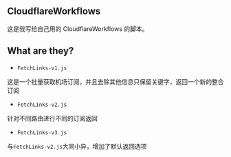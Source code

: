 ## CloudflareWorkflows

这是我写给自己用的 CloudflareWorkflows 的脚本。

## What are they?

- `FetchLinks-v1.js`

这是一个批量获取机场订阅，并且去除其他信息只保留关键字，返回一个新的整合订阅

- `FetchLinks-v2.js`

针对不同路由进行不同的订阅返回

- `FetchLinks-v3.js`

与`FetchLinks-v2.js`大同小异，增加了默认返回选项

